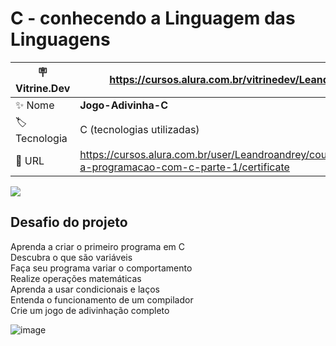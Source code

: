 # C - conhecendo a Linguagem das Linguagens

| :placard: Vitrine.Dev| https://cursos.alura.com.br/vitrinedev/Leandroandrey
| -------------  | --- |
| :sparkles: Nome      | **Jogo-Adivinha-C**
| :label: Tecnologia | C (tecnologias utilizadas)
| :rocket: URL         | https://cursos.alura.com.br/user/Leandroandrey/course/introducao-a-programacao-com-c-parte-1/certificate

<!-- Inserir imagem com a #vitrinedev ao final do link -->
![](![Screenshot_4](https://user-images.githubusercontent.com/65931981/206862070-868e44b1-311a-45b4-8746-f853dd3b64b0.png)#vitrinedev)

## Desafio do projeto

Aprenda a criar o primeiro programa em C<br />
Descubra o que são variáveis<br />
Faça seu programa variar o comportamento<br />
Realize operações matemáticas<br />
Aprenda a usar condicionais e laços<br />
Entenda o funcionamento de um compilador<br />
Crie um jogo de adivinhação completo<br />

![image](https://user-images.githubusercontent.com/65931981/210660765-008338b6-e04c-48e7-aaa6-2cf19e55bc19.png)
